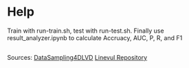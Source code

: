 # Help

Train with run-train.sh, test with run-test.sh. Finally use result_analyzer.ipynb to calculate Accruacy, AUC, P, R, and F1

##
Sources:
[DataSampling4DLVD](https://github.com/WIP2022/DataSampling4DLVD)
[Linevul Repository](https://github.com/awsm-research/LineVul/tree/main) 
